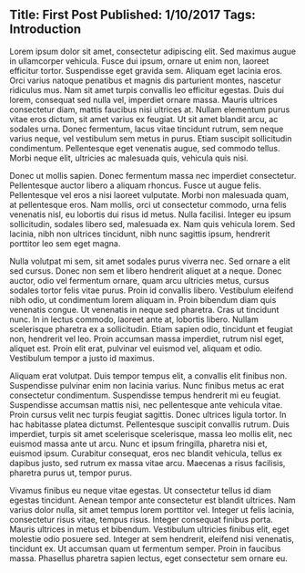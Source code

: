 Title: First Post
Published: 1/10/2017
Tags: Introduction
---
Lorem ipsum dolor sit amet, consectetur adipiscing elit. Sed maximus augue in ullamcorper vehicula. Fusce dui ipsum, ornare ut enim non, laoreet efficitur tortor. Suspendisse eget gravida sem. Aliquam eget lacinia eros. Orci varius natoque penatibus et magnis dis parturient montes, nascetur ridiculus mus. Nam sit amet turpis convallis leo efficitur egestas. Duis dui lorem, consequat sed nulla vel, imperdiet ornare massa. Mauris ultrices consectetur diam, mattis faucibus nisi ultrices at. Nullam elementum purus vitae eros dictum, sit amet varius ex feugiat. Ut sit amet blandit arcu, ac sodales urna. Donec fermentum, lacus vitae tincidunt rutrum, sem neque varius neque, vel vestibulum sem metus in purus. Etiam suscipit sollicitudin condimentum. Pellentesque eget venenatis augue, sed commodo tellus. Morbi neque elit, ultricies ac malesuada quis, vehicula quis nisi.

Donec ut mollis sapien. Donec fermentum massa nec imperdiet consectetur. Pellentesque auctor libero a aliquam rhoncus. Fusce ut augue felis. Pellentesque vel eros a nisi laoreet vulputate. Morbi non malesuada quam, at pellentesque eros. Nam mollis, orci ut consectetur commodo, urna felis venenatis nisl, eu lobortis dui risus id metus. Nulla facilisi. Integer eu ipsum sollicitudin, sodales libero sed, malesuada ex. Nam quis vehicula lorem. Sed lacinia, nibh non ultrices tincidunt, nibh nunc sagittis ipsum, hendrerit porttitor leo sem eget magna.

Nulla volutpat mi sem, sit amet sodales purus viverra nec. Sed ornare a elit sed cursus. Donec non sem et libero hendrerit aliquet at a neque. Donec auctor, odio vel fermentum ornare, quam arcu ultricies metus, cursus sodales tortor felis vitae purus. Proin id convallis libero. Vestibulum eleifend nibh odio, ut condimentum lorem aliquam in. Proin bibendum diam quis venenatis congue. Ut venenatis in neque sed pharetra. Cras ut tincidunt nunc. In in lectus commodo, laoreet ante at, lobortis libero. Nullam scelerisque pharetra ex a sollicitudin. Etiam sapien odio, tincidunt et feugiat non, hendrerit vel leo. Proin accumsan massa imperdiet, rutrum nisl eget, aliquet est. Proin elit erat, pulvinar vel euismod vel, aliquam et odio. Vestibulum tempor a justo id maximus.

Aliquam erat volutpat. Duis tempor tempus elit, a convallis elit finibus non. Suspendisse pulvinar enim non lacinia varius. Nunc finibus metus ac erat consectetur condimentum. Suspendisse tempus hendrerit mi eu feugiat. Suspendisse accumsan mattis nisi, nec pellentesque ante vehicula vitae. Proin cursus velit nec turpis feugiat sagittis. Donec ultrices ligula tortor. In hac habitasse platea dictumst. Pellentesque suscipit convallis rutrum. Duis imperdiet, turpis sit amet scelerisque scelerisque, massa leo mollis elit, nec euismod massa ante ut arcu. Nunc et ipsum fringilla, pharetra nisi et, euismod ipsum. Curabitur consequat, eros nec blandit vehicula, tellus ex dapibus justo, sed rutrum ex massa vitae arcu. Maecenas a risus facilisis, pharetra purus ut, tempor purus.

Vivamus finibus eu neque vitae egestas. Ut consectetur tellus id diam egestas tincidunt. Aenean tempor ante consectetur est blandit ultrices. Nam varius dolor nulla, sit amet tempus lorem porttitor vel. Integer ut felis lacinia, consectetur risus vitae, tempus risus. Integer consequat finibus porta. Mauris ultrices in metus et bibendum. Vestibulum ultricies finibus elit, eget molestie odio posuere sed. Integer at sem hendrerit, eleifend nisi venenatis, tincidunt ex. Ut accumsan quam ut fermentum semper. Proin in faucibus massa. Phasellus pharetra sapien lectus, eget consectetur sem ornare eu.
